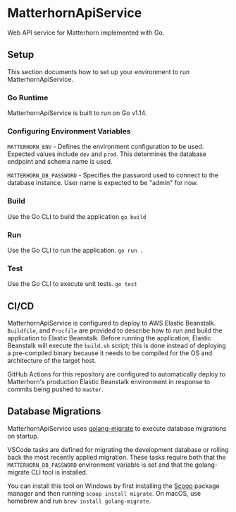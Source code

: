 # MatterhornApiService
Web API service for Matterhorn implemented with Go.

## Setup
This section documents how to set up your environment to run MatterhornApiService.

### Go Runtime
MatterhornApiService is built to run on Go v1.14.

### Configuring Environment Variables
`MATTERHORN_ENV` - Defines the environment configuration to be used. Expected values include `dev` and `prod`. This determines the database endpoint and schema name is used.

`MATTERHORN_DB_PASSWORD` - Specifies the password used to connect to the database instance. User name is expected to be "admin" for now.

### Build
Use the Go CLI to build the application
`go build`

### Run
Use the Go CLI to run the application.
`go run .`

### Test
Use the Go CLI to execute unit tests.
`go test`

## CI/CD
MatterhornApiService is configured to deploy to AWS Elastic Beanstalk. `Buildfile`, and `Procfile` are provided to describe how to run and build the application to Elastic Beanstalk. Before running the application, Elastic Beanstalk will execute the `build.sh` script; this is done instead of deploying a pre-compiled binary because it needs to be compiled for the OS and architecture of the target host.

GitHub Actions for this repository are configured to automatically deploy to Matterhorn's production Elastic Beanstalk environment in response to commits being pushed to `master`.

## Database Migrations
MatterhornApiService uses [golang-migrate](https://github.com/golang-migrate/migrate) to execute database migrations on startup.

VSCode tasks are defined for migrating the development database or rolling back the most recently applied migration. These tasks require both that the `MATTERHORN_DB_PASSWORD` environment variable is set and that the golang-migrate CLI tool is installed. 

You can install this tool on Windows by first installing the [Scoop](https://scoop.sh/) package manager and then running `scoop install migrate`. On macOS, use homebrew and run `brew install golang-migrate`.